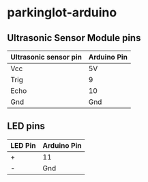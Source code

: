 # parkinglot-arduino

## Ultrasonic Sensor Module pins
Ultrasonic sensor pin | Arduino Pin |
--- | --- |
Vcc | 5V |
Trig | 9 |
Echo | 10 |
Gnd | Gnd |

## LED pins
LED Pin | Arduino Pin |
--- | --- |
| + | 11 |
| - | Gnd |

